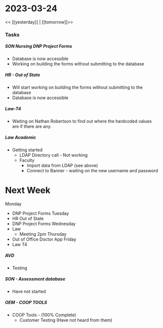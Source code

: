 # 2023-03-24
<< [[yesterday]] | [[tomorrow]]>>

### Tasks
##### SON Nursing DNP Project Forms
- Database is now accessible
- Working on building the forms without submitting to the database

##### HR - Out of State
- Will start working on building the forms without submitting to the database
- Database  is now accessible

##### Law-T4 
- Waiting on Nathan Robertson to find out where the hardcoded values are if there are any.

##### Law Academic 
- Getting started
  - LDAP Directory call - Not working
  - Faculty
    - Import data from LDAP (see above)
    - Connect to Banner - waiting on the new username and password

# Next Week
Monday 
- DNP Project Forms
Tuesday 
- HR Out of State
- DNP Project Forms
Wednesday 
- Law  
  - Meeting 2pm
Thursday 
- Out of Office Doctor App
Friday 
- Law T4 


##### AVD 
- Testing
##### SON - Assessment database 
- Have not started
##### OEM - COOP TOOLS
   - COOP Tools -  (100% Complete)
     -   Customer Testing (Have not heard from them)





